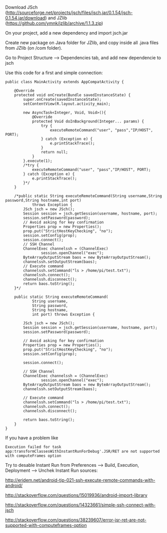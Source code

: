 Download JSch (http://sourceforge.net/projects/jsch/files/jsch.jar/0.1.54/jsch-0.1.54.jar/download) and JZlib (https://github.com/ymnk/jzlib/archive/1.1.3.zip)

On your project, add a new dependency and import jsch.jar

Create new package on Java folder for JZlib, and copy inside all .java files from JZlib (on /com folder).

Go to Project Structure --> Dependencies tab, and add new dependencie to jsch

Use this code for a first and simple connection:

    public class MainActivity extends AppCompatActivity {

        @Override
        protected void onCreate(Bundle savedInstanceState) {
            super.onCreate(savedInstanceState);
            setContentView(R.layout.activity_main);

            new AsyncTask<Integer, Void, Void>(){
                @Override
                protected Void doInBackground(Integer... params) {
                    try {
                        executeRemoteCommand("user", "pass","IP/HOST", PORT);
                    } catch (Exception e) {
                        e.printStackTrace();
                    }
                    return null;
                }
            }.execute(1);
            /*try {
                executeRemoteCommand("user", "pass","IP/HOST", PORT);
            } catch (Exception e) {
                e.printStackTrace();
            }*/
        }

        /*public static String executeRemoteCommand(String username,String password,String hostname,int port)
                throws Exception {
            JSch jsch = new JSch();
            Session session = jsch.getSession(username, hostname, port);
            session.setPassword(password);
            // Avoid asking for key confirmation
            Properties prop = new Properties();
            prop.put("StrictHostKeyChecking", "no");
            session.setConfig(prop);
            session.connect();
            // SSH Channel
            ChannelExec channelssh = (ChannelExec)
                    session.openChannel("exec");
            ByteArrayOutputStream baos = new ByteArrayOutputStream();
            channelssh.setOutputStream(baos);
            // Execute command
            channelssh.setCommand("ls > /home/pi/test.txt");
            channelssh.connect();
            channelssh.disconnect();
            return baos.toString();
        }*/

        public static String executeRemoteCommand(
                String username,
                String password,
                String hostname,
                int port) throws Exception {

            JSch jsch = new JSch();
            Session session = jsch.getSession(username, hostname, port);
            session.setPassword(password);

            // Avoid asking for key confirmation
            Properties prop = new Properties();
            prop.put("StrictHostKeyChecking", "no");
            session.setConfig(prop);

            session.connect();

            // SSH Channel
            ChannelExec channelssh = (ChannelExec)
                    session.openChannel("exec");
            ByteArrayOutputStream baos = new ByteArrayOutputStream();
            channelssh.setOutputStream(baos);

            // Execute command
            channelssh.setCommand("ls > /home/pi/test.txt");
            channelssh.connect();
            channelssh.disconnect();

            return baos.toString();
        }
    }

If you have a problem like

    Execution failed for task app:transformClassesWithInstantRunForDebug'.JSR/RET are not supported with computeFrames option

Try to desable Instant Run from Preferences --> Build, Execution, Deployment --> Unchek Instant Run
sources:

http://eridem.net/android-tip-021-ssh-execute-remote-commands-with-android/

http://stackoverflow.com/questions/15019936/android-import-library

http://stackoverflow.com/questions/14323661/simple-ssh-connect-with-jsch

http://stackoverflow.com/questions/38239607/error-jsr-ret-are-not-supported-with-computeframes-option
